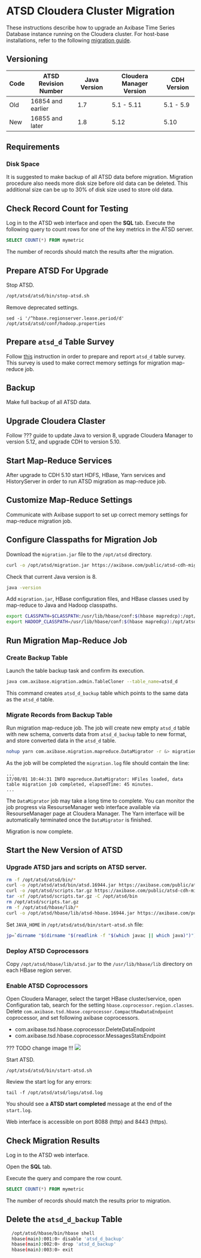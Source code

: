 
# ATSD Cloudera Cluster Migration

These instructions describe how to upgrade an Axibase Time Series Database instance running on the Cloudera cluster. For host-base installations, refer to the following [migration guide](README.md).

## Versioning

| **Code** | **ATSD Revision Number** | **Java Version** | **Cloudera Manager Version**| **CDH Version** |
|---|---|---|---|---|
| Old | 16854 and earlier | 1.7 | 5.1 - 5.11| 5.1 - 5.9 |
| New | 16855 and later   | 1.8 | 5.12     | 5.10    |


## Requirements

### Disk Space

It is suggested to make backup of all ATSD data before migration. Migration procedure also needs more disk size before old data can be deleted. This additional size can be up to 30% of disk size used to store old data.

## Check Record Count for Testing

Log in to the ATSD web interface and open the **SQL** tab. Execute the following query to count rows for one of the key metrics in the ATSD server.

```sql
SELECT COUNT(*) FROM mymetric
```

The number of records should match the results after the migration.

## Prepare ATSD For Upgrade

Stop ATSD.

```sh
/opt/atsd/atsd/bin/stop-atsd.sh
```

Remove deprecated settings.

```
sed -i '/^hbase.regionserver.lease.period/d' /opt/atsd/atsd/conf/hadoop.properties
```

## Prepare `atsd_d` Table Survey

Follow [this](data_table_survey.md) instruction in order to prepare and report `atsd_d` table survey. This survey is used to make correct memory settings for migration map-reduce job.

## Backup

Make full backup of all ATSD data.

## Upgrade Cloudera Claster

Follow ??? guide to update Java to version 8, upgrade Cloudera Manager to version 5.12, and upgrade CDH to version 5.10.

## Start Map-Reduce Services

After upgrade to CDH 5.10 start HDFS, HBase, Yarn services and HistoryServer in order to run ATSD migration as map-reduce job.

## Customize Map-Reduce Settings

Communicate with Axibase support to set up correct memory settings for map-reduce migration job.

## Configure Classpaths for Migration Job

Download the `migration.jar` file to the `/opt/atsd` directory.

```sh
curl -o /opt/atsd/migration.jar https://axibase.com/public/atsd-cdh-migration/migration.jar
```

Check that current Java version is 8.

```sh
java -version
```

Add `migration.jar`, HBase configuration files, and HBase classes used by map-reduce to Java and Hadoop classpaths.

```sh
export CLASSPATH=$CLASSPATH:/usr/lib/hbase/conf:$(hbase mapredcp):/opt/atsd/migration.jar
export HADOOP_CLASSPATH=/usr/lib/hbase/conf:$(hbase mapredcp):/opt/atsd/migration.jar
```

## Run Migration Map-Reduce Job

### Create Backup Table

Launch the table backup task and confirm its execution. 

```sh
java com.axibase.migration.admin.TableCloner --table_name=atsd_d
```

This command creates `atsd_d_backup` table which points to the same data as the `atsd_d` table.

### Migrate Records from Backup Table

Run migration map-reduce job. The job will create new empty `atsd_d` table with new schema, converts data from `atsd_d_backup` table to new format, and store converted data in the `atsd_d` table.

```sh
nohup yarn com.axibase.migration.mapreduce.DataMigrator -r &> migration.log &
```

As the job will be completed the `migration.log` file should contain the line: 

```
...
17/08/01 10:44:31 INFO mapreduce.DataMigrator: HFiles loaded, data table migration job completed, elapsedTime: 45 minutes.
...
```

The `DataMigrator` job may take a long time to complete. You can monitor the job progress via ResourseManager web interface available via ResourseManager page at Cloudera Manager. The Yarn interface will be automatically terminated once the `DataMigrator` is finished.

Migration is now complete.

## Start the New Version of ATSD

### Upgrade ATSD jars and scripts on ATSD server.

```sh
rm -f /opt/atsd/atsd/bin/*
curl -o /opt/atsd/atsd/bin/atsd.16944.jar https://axibase.com/public/atsd-cdh-migration/atsd.16944.jar
curl -o /opt/atsd/scripts.tar.gz https://axibase.com/public/atsd-cdh-migration/scripts.tar.gz
tar -xf /opt/atsd/scripts.tar.gz -C /opt/atsd/bin
rm /opt/atsd/scripts.tar.gz
rm -f /opt/atsd/hbase/lib/*
curl -o /opt/atsd/hbase/lib/atsd-hbase.16944.jar https://axibase.com/public/atsd-cdh-migration/atsd-hbase.16944.jar
```

Set `JAVA_HOME` in `/opt/atsd/atsd/bin/start-atsd.sh` file:

```sh
jp=`dirname "$(dirname "$(readlink -f "$(which javac || which java)")")"`; sed -i "s,^export JAVA_HOME=.*,export JAVA_HOME=$jp,g" /opt/atsd/atsd/atsd/bin/start-atsd.sh
```
### Deploy ATSD Coprocessors

Copy `/opt/atsd/hbase/lib/atsd.jar` to the `/usr/lib/hbase/lib` directory on each HBase region server.

### Enable ATSD Coprocessors

Open Cloudera Manager, select the target HBase cluster/service, open Configuration tab, search for the setting `hbase.coprocessor.region.classes`. Delete `com.axibase.tsd.hbase.coprocessor.CompactRawDataEndpoint` coprocessor, and set following
axibase coprocessors.

* com.axibase.tsd.hbase.coprocessor.DeleteDataEndpoint
* com.axibase.tsd.hbase.coprocessor.MessagesStatsEndpoint

??? TODO change image !!!
![](../../installation/images/cloudera-manager-coprocessor-config.png)

Start ATSD.

```
/opt/atsd/atsd/bin/start-atsd.sh
```

Review the start log for any errors:

```
tail -f /opt/atsd/atsd/logs/atsd.log
```

You should see a **ATSD start completed** message at the end of the `start.log`.

Web interface is accessible on port 8088 (http) and 8443 (https).
## Check Migration Results

Log in to the ATSD web interface.

Open the **SQL** tab.

Execute the query and compare the row count.

```sql
SELECT COUNT(*) FROM mymetric
```

The number of records should match the results prior to migration.

## Delete the `atsd_d_backup` Table

```sh
  /opt/atsd/hbase/bin/hbase shell
  hbase(main):001:0> disable 'atsd_d_backup'
  hbase(main):002:0> drop 'atsd_d_backup'
  hbase(main):003:0> exit
```
